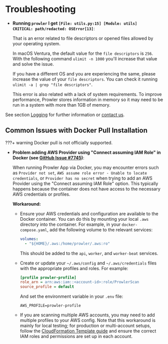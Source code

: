 # Troubleshooting

- **Running `prowler` I get `[File: utils.py:15] [Module: utils]	CRITICAL: path/redacted: OSError[13]`**:

    That is an error related to file descriptors or opened files allowed by your operating system.

    In macOS Ventura, the default value for the `file descriptors` is `256`. With the following command `ulimit -n 1000` you'll increase that value and solve the issue.

    If you have a different OS and you are experiencing the same, please increase the value of your `file descriptors`. You can check it running `ulimit -a | grep "file descriptors"`.

    This error is also related with a lack of system requirements. To improve performance, Prowler stores information in memory so it may need to be run in a system with more than 1GB of memory.


See section [Logging](./tutorials/logging.md) for further information or [contact us](./contact.md).

## Common Issues with Docker Pull Installation

???+ warning
    Docker pull is not officially supported.

- **Problem adding AWS Provider using "Connect assuming IAM Role" in Docker (see [GitHub Issue #7745](https://github.com/prowler-cloud/prowler/issues/7745))**:

    When running Prowler App via Docker, you may encounter errors such as `Provider not set`, `AWS assume role error - Unable to locate credentials`, or `Provider has no secret` when trying to add an AWS Provider using the "Connect assuming IAM Role" option. This typically happens because the container does not have access to the necessary AWS credentials or profiles.

    **Workaround:**
    - Ensure your AWS credentials and configuration are available to the Docker container. You can do this by mounting your local `.aws` directory into the container. For example, in your `docker-compose.yaml`, add the following volume to the relevant services:

      ```yaml
      volumes:
        - "${HOME}/.aws:/home/prowler/.aws:ro"
      ```
      This should be added to the `api`, `worker`, and `worker-beat` services.
    - Create or update your `~/.aws/config` and `~/.aws/credentials` files with the appropriate profiles and roles. For example:

      ```ini
      [profile prowler-profile]
      role_arn = arn:aws:iam::<account-id>:role/ProwlerScan
      source_profile = default
      ```
      And set the environment variable in your `.env` file:

      ```env
      AWS_PROFILE=prowler-profile
      ```
    - If you are scanning multiple AWS accounts, you may need to add multiple profiles to your AWS config. Note that this workaround is mainly for local testing; for production or multi-account setups, follow the [CloudFormation Template guide](https://github.com/prowler-cloud/prowler/issues/7745) and ensure the correct IAM roles and permissions are set up in each account.
